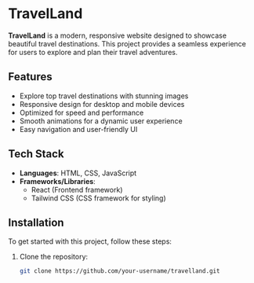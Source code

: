 # TravelLand

**TravelLand** is a modern, responsive website designed to showcase beautiful travel destinations. This project provides a seamless experience for users to explore and plan their travel adventures.

## Features

- Explore top travel destinations with stunning images
- Responsive design for desktop and mobile devices
- Optimized for speed and performance
- Smooth animations for a dynamic user experience
- Easy navigation and user-friendly UI

## Tech Stack

- **Languages**: HTML, CSS, JavaScript
- **Frameworks/Libraries**:
  - React (Frontend framework)
  - Tailwind CSS (CSS framework for styling)
  
## Installation

To get started with this project, follow these steps:

1. Clone the repository:
   ```bash
   git clone https://github.com/your-username/travelland.git
